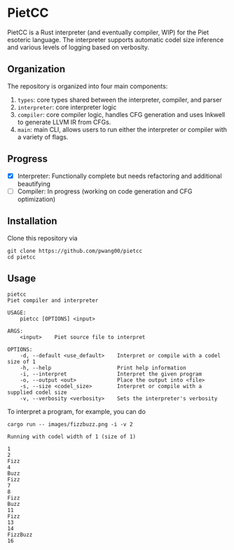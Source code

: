 # PietCC

PietCC is a Rust interpreter (and eventually compiler, WIP) for the Piet esoteric language. The interpreter supports automatic codel size inference and various levels of logging based on verbosity. 

## Organization

The repository is organized into four main components:

1. `types`: core types shared between the interpreter, compiler, and parser
2. `interpreter`: core interpreter logic
3. `compiler`: core compiler logic, handles CFG generation and uses Inkwell to generate LLVM IR from CFGs.
4. `main`: main CLI, allows users to run either the interpreter or compiler with a variety of flags.

## Progress

- [x] Interpreter: Functionally complete but needs refactoring and additional beautifying
- [ ] Compiler: In progress (working on code generation and CFG optimization)

## Installation

Clone this repository via

```
git clone https://github.com/pwang00/pietcc
cd pietcc
```

## Usage

```
pietcc 
Piet compiler and interpreter

USAGE:
    pietcc [OPTIONS] <input>

ARGS:
    <input>    Piet source file to interpret

OPTIONS:
    -d, --default <use_default>    Interpret or compile with a codel size of 1
    -h, --help                     Print help information
    -i, --interpret                Interpret the given program
    -o, --output <out>             Place the output into <file>
    -s, --size <codel_size>        Interpret or compile with a supplied codel size
    -v, --verbosity <verbosity>    Sets the interpreter's verbosity
```

To interpret a program, for example, you can do 

```
cargo run -- images/fizzbuzz.png -i -v 2

Running with codel width of 1 (size of 1)

1
2
Fizz
4
Buzz
Fizz
7
8
Fizz
Buzz
11
Fizz
13
14
FizzBuzz
16

```